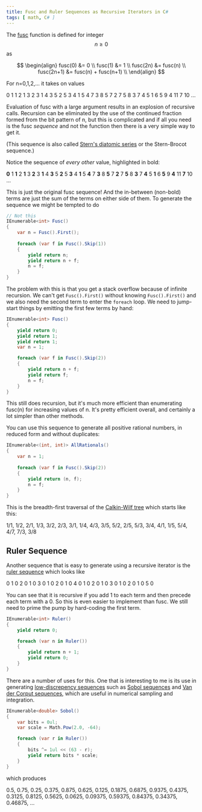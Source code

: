 ```yaml
---
title: Fusc and Ruler Sequences as Recursive Iterators in C#
tags: [ math, C# ]
---
```


The [fusc](https://www.cs.utexas.edu/~EWD/transcriptions/EWD05xx/EWD570.html) function is defined for integer $$n \ge 0$$ as

$$
\begin{align}
fusc(0) &= 0 \\
fusc(1) &= 1 \\
fusc(2n) &= fusc(n) \\
fusc(2n+1) &= fusc(n) + fusc(n+1) \\
\end{align}
$$

For n=0,1,2,... it takes on values

0 1 1 2 1 3 2 3 1 4 3 5 2 5 3 4 1 5 4 7 3 8 5 7 2 7 5 8 3 7 4 5 1 6 5 9 4 11 7 10 ...

Evaluation of fusc with a large argument results in an explosion of recursive calls.
Recursion can be eliminated by the use of the continued fraction formed from the 
bit pattern of n, but this is complicated and if all you need is the fusc *sequence*
and not the function then there is a very simple way to get it.

(This sequence is also called [Stern's diatomic series](https://oeis.org/A002487) or the Stern-Brocot sequence.)

Notice the sequence of *every other* value, highlighted in bold:

**0** 1 **1** 2 **1** 3 **2** 3 **1** 4 **3** 5 **2** 5 **3** 4 **1** 5 **4** 7 **3** 8 **5** 7 **2** 7 **5** 8 **3** 7 **4** 5 **1** 6 **5** 9 **4** 11 **7** 10 ...

This is just the original fusc sequence! And the in-between (non-bold) terms are
just the sum of the terms on either side of them. To generate the sequence we might
be tempted to do

```csharp
// Not this
IEnumerable<int> Fusc()
{
    var n = Fusc().First();
    
    foreach (var f in Fusc().Skip(1))
    {
        yield return n;
        yield return n + f;
        n = f;
    }
}
```

The problem with this is that you get a stack overflow because of infinite recursion.
We can't get `Fusc().First()` without knowing `Fusc().First()` and we also need the second
term to enter the `foreach` loop. We need to jump-start things by emitting the first 
few terms by hand:

```csharp
IEnumerable<int> Fusc()
{
    yield return 0;
    yield return 1;
    yield return 1;
    var n = 1;

    foreach (var f in Fusc().Skip(2))
    {
        yield return n + f;
        yield return f;
        n = f;
    }
}
```

This still does recursion, but it's much more efficient than enumerating fusc(n) for increasing
values of n. It's pretty efficient overall, and certainly a lot simpler than other methods.

You can use this sequence to generate all positive rational numbers, in reduced form and without
duplicates:

```csharp
IEnumerable<(int, int)> AllRationals()
{
    var n = 1;
    
    foreach (var f in Fusc().Skip(2))
    {
        yield return (n, f);
        n = f;
    }
}
```

This is the breadth-first traversal of the [Calkin-Wilf tree](https://en.wikipedia.org/wiki/Calkin%E2%80%93Wilf_tree)
which starts like this:

1/1, 1/2, 2/1, 1/3, 3/2, 2/3, 3/1, 1/4, 4/3, 3/5, 5/2, 2/5, 5/3, 3/4, 4/1, 1/5, 5/4, 4/7, 7/3, 3/8 

## Ruler Sequence

Another sequence that is easy to generate using a recursive iterator is the
[ruler sequence](https://oeis.org/A007814) which looks like

0 1 0 2 0 1 0 3 0 1 0 2 0 1 0 4 0 1 0 2 0 1 0 3 0 1 0 2 0 1 0 5 0

You can see that it is recursive if you add 1 to each term and then precede
each term with a 0. So this is even easier to implement than fusc. We still
need to prime the pump by hard-coding the first term.

```csharp
IEnumerable<int> Ruler()
{
    yield return 0;

    foreach (var n in Ruler())
    {
        yield return n + 1;
        yield return 0;
    }
}
```

There are a number of uses for this. One that is interesting to me is its
use in generating [low-discrepency sequences](https://en.wikipedia.org/wiki/Low-discrepancy_sequence)
such as [Sobol sequences](https://en.wikipedia.org/wiki/Sobol_sequence) and
[Van der Corput sequences](https://en.wikipedia.org/wiki/Van_der_Corput_sequence),
which are useful in numerical sampling and integration.

```csharp
IEnumerable<double> Sobol()
{
    var bits = 0ul;
    var scale = Math.Pow(2.0, -64);

    foreach (var r in Ruler())
    {
        bits ^= 1ul << (63 - r);
        yield return bits * scale;
    }
}
```

which produces

0.5, 0.75, 0.25, 0.375, 0.875, 0.625, 0.125, 0.1875, 0.6875, 0.9375, 0.4375, 0.3125, 0.8125, 0.5625, 
0.0625, 0.09375, 0.59375, 0.84375, 0.34375, 0.46875, ...
